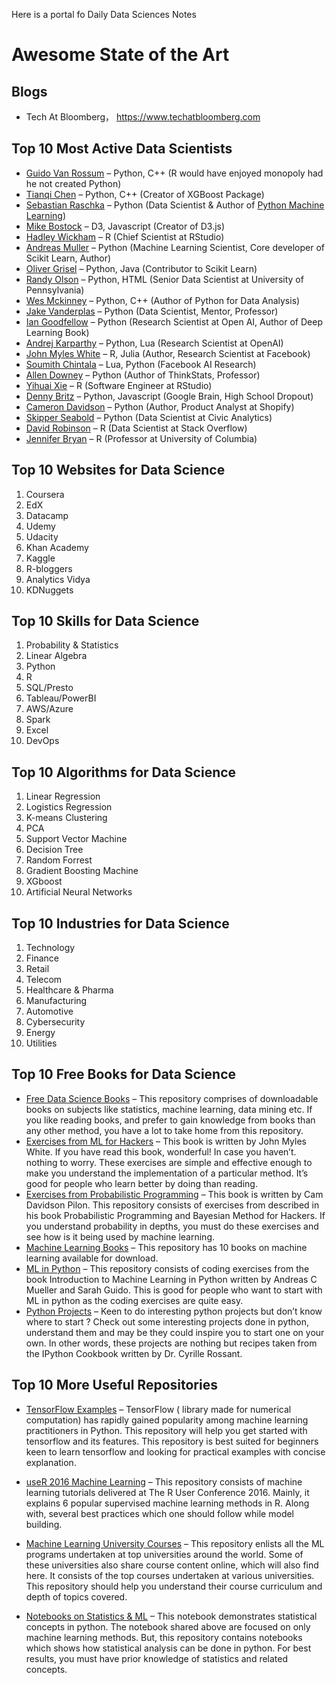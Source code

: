 Here is a portal fo Daily Data Sciences Notes 

# Awesome State of the Art


## Blogs
+ Tech At Bloomberg， https://www.techatbloomberg.com

## Top 10 Most Active Data Scientists 
+ [Guido Van Rossum](https://github.com/gvanrossum) – Python, C++     (R would have enjoyed monopoly had he not created Python)
+ [Tianqi Chen](https://github.com/tqchen) – Python, C++                  (Creator of XGBoost Package)
+ [Sebastian Raschka](https://github.com/rasbt) – Python                (Data Scientist & Author of [Python Machine Learning](https://github.com/rasbt/python-machine-learning-book/tree/master/code))
+ [Mike Bostock](https://github.com/mbostock) – D3, Javascript            (Creator of D3.js)
+ [Hadley Wickham](https://github.com/hadley) – R                             (Chief Scientist at RStudio)
+ [Andreas Muller](https://github.com/amueller) – Python                      (Machine Learning Scientist, Core developer of Scikit Learn, Author)
+ [Oliver Grisel](https://github.com/ogrisel) – Python, Java                 (Contributor to Scikit Learn)
+ [Randy Olson](https://github.com/rhiever) – Python, HTML             (Senior Data Scientist at University of Pennsylvania)
+ [Wes Mckinney](https://github.com/wesm) – Python, C++              (Author of Python for Data Analysis)
+ [Jake Vanderplas](https://github.com/jakevdp) – Python                     (Data Scientist, Mentor, Professor)
+ [Ian Goodfellow](https://github.com/goodfeli) – Python                       (Research Scientist at Open AI, Author of Deep Learning Book)
+ [Andrej Karparthy](https://github.com/karpathy) – Python, Lua          (Research Scientist at OpenAI)
+ [John Myles White](https://github.com/johnmyleswhite)  – R, Julia                (Author, Research Scientist at Facebook)
+ [Soumith Chintala](https://github.com/soumith) – Lua, Python          (Facebook AI Research)
+ [Allen Downey](https://github.com/AllenDowney) – Python                          (Author of ThinkStats, Professor)
+ [Yihuai Xie](https://github.com/yihui) – R                                           (Software Engineer at RStudio)
+ [Denny Britz](https://github.com/dennybritz) – Python, Javascript         (Google Brain, High School Dropout)
+ [Cameron Davidson](https://github.com/CamDavidsonPilon) – Python                 (Author, Product Analyst at Shopify)
+ [Skipper Seabold](https://github.com/jseabold) – Python                      (Data Scientist at Civic Analytics)
+ [David Robinson](https://github.com/dgrtwo) – R                                 (Data Scientist at Stack Overflow)
+ [Jennifer Bryan](https://github.com/jennybc) – R                                   (Professor at University of Columbia)

## Top 10 Websites for Data Science

1. Coursera
2. EdX
3. Datacamp
4. Udemy
5. Udacity
6. Khan Academy
7. Kaggle 
8. R-bloggers
9. Analytics Vidya
10. KDNuggets

## Top 10 Skills for Data Science

1. Probability & Statistics 
2. Linear Algebra
3. Python
4. R
5. SQL/Presto
6. Tableau/PowerBI
7. AWS/Azure
8. Spark
9. Excel
10. DevOps

## Top 10 Algorithms for Data Science

1. Linear Regression
2. Logistics Regression
3. K-means Clustering
4. PCA
5. Support Vector Machine
6. Decision Tree
7. Random Forrest
8. Gradient Boosting Machine
9. XGboost
10. Artificial Neural Networks

## Top 10 Industries for Data Science

1. Technology 
2. Finance
3. Retail
4. Telecom
5. Healthcare & Pharma
6. Manufacturing 
7. Automotive
8. Cybersecurity 
9. Energy
10. Utilities

## Top 10 Free Books for Data Science
+ [Free Data Science Books](https://github.com/chaconnewu/free-data-science-books) – This repository comprises of downloadable books on subjects like statistics, machine learning, data mining etc. If you like reading books, and prefer to gain knowledge from books than any other method, you have a lot to take home from this repository.
+ [Exercises from ML for Hackers](https://github.com/johnmyleswhite/ML_for_Hackers) – This book is written by John Myles White. If you have read this book, wonderful! In case you haven’t. nothing to worry. These exercises are simple and effective enough to make you understand the implementation of a particular method. It’s good for people who learn better by doing than reading.
+ [Exercises from Probabilistic Programming](https://github.com/CamDavidsonPilon/Probabilistic-Programming-and-Bayesian-Methods-for-Hackers) – This book is written by  Cam Davidson Pilon. This repository consists of exercises from described in his book Probabilistic Programming and Bayesian Method for Hackers. If you understand probability in depths, you must do these exercises and see how is it being used by machine learning.
+ [Machine Learning Books](https://github.com/datalad/mlbooks) – This repository has 10 books on machine learning available for download.
+ [ML in Python](https://github.com/amueller/introduction_to_ml_with_python) – This repository consists of coding exercises from the book Introduction to Machine Learning in Python written by Andreas C Mueller and Sarah Guido. This is good for people who want to start with ML in python as the coding exercises are quite easy.
+ [Python Projects](https://github.com/ipython-books/cookbook-code) – Keen to do interesting python projects but don’t know where to start ? Check out some interesting projects done in python, understand them and may be they could inspire you to start one on your own. In other words, these projects are nothing but recipes taken from the IPython Cookbook written by Dr. Cyrille Rossant.


## Top 10 More Useful Repositories
+ [TensorFlow Examples](https://github.com/aymericdamien/TensorFlow-Examples) – TensorFlow ( library made for numerical computation) has rapidly gained popularity among machine learning practitioners in Python. This repository will help you get started with tensorflow and its features. This repository is best suited for beginners keen to learn tensorflow and looking for practical examples with concise explanation.

+ [useR 2016 Machine Learning](https://github.com/ledell/useR-machine-learning-tutorial) – This repository consists of machine learning tutorials delivered at The R User Conference 2016. Mainly, it explains 6 popular supervised machine learning methods in R. Along with, several best practices which one should follow while model building.

+ [Machine Learning University Courses](https://github.com/prakhar1989/awesome-courses#machine-learning) – This repository enlists all the ML programs undertaken at top universities around the world. Some of these universities also share course content online, which will also find here. It consists of the top courses undertaken at various universities. This repository should help you understand their course curriculum and depth of topics covered.

+ [Notebooks on Statistics & ML](https://github.com/leonvanbokhorst/NoteBooks-Statistics-and-MachineLearning) – This notebook demonstrates statistical concepts in python. The notebook shared above are focused on only machine learning methods. But, this repository contains notebooks which shows how statistical analysis can be done in python. For best results, you must have prior knowledge of statistics and related concepts.
